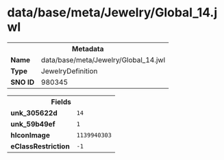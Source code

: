 <h1>data/base/meta/Jewelry/Global_14.jwl</h1><table><tr><th colspan="100%">Metadata</th></tr><tr><td><b>Name</b></td><td>data/base/meta/Jewelry/Global_14.jwl</td></tr><tr><td><b>Type</b></td><td>JewelryDefinition</td></tr><tr><td><b>SNO ID</b></td><td>980345</td></tr></table>

<table><tr><th colspan="100%">Fields</th></tr><tr><td><b>unk_305622d</b></td><td><code>14</code></td></tr><tr><td><b>unk_59b49ef</b></td><td><code>1</code></td></tr><tr><td><b>hIconImage</b></td><td><code>1139940303</code></td></tr><tr><td><b>eClassRestriction</b></td><td><code>-1</code></td></tr></table>

